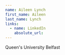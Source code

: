 ```yaml
---
name: Aileen Lynch
first_name: Aileen
last_name: Lynch
links:
  - name: LinkedIn
    absolute_url: 
---
```

Queen's University Belfast
